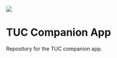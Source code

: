 <img src="https://github.com/S1lentHurr1cane/TUC-App/blob/master/resources/ring-co_TUC-01.svg">

# TUC Companion App
Repository for the TUC companion app.
